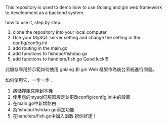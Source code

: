 This repository is used to demo how to use Golang and gin web framework to development as a backend system.

how to use it, step by step:
1. clone the repository into your local computer
2. Use your MySQL server setting and change the setting in the config/config.ini
3. add routing in the main.go
4. add functions to fishdao/fishdao.go
5. add functions to handlers/fish.go
   Good luck!!!

此儲存庫用於示範如何使用 golang 和 gin Web 框架作為後台系統進行開發。

如何使用它，一步一步：
1. 將儲存庫克隆到本機
2. 使用您的mysql伺服器設定並更改config/config.ini中的設置
3. 在main.go中新增路由
4. 為fishdao/fishdao.go添加功能
5. 在handlers/fish.go中加入函數
   祝你好運！
